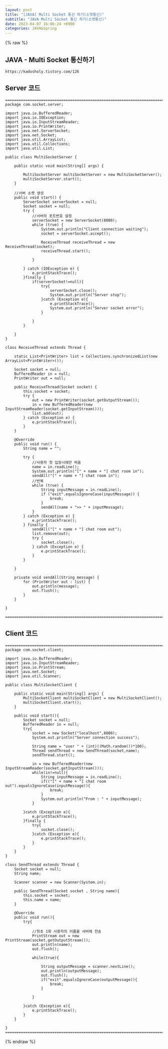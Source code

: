 ```yaml
---  
layout: post  
title: "[JAVA] Multi Socket 통신 하기(소켓통신)"  
subtitle: "JAVA Multi Socket 통신 하기(소켓통신)"  
date: 2023-04-07 16:06:24 +0900  
categories: JAVA&Spring  
---  
```

{% raw %}  
## JAVA - Multi Socket 통신하기  
  
	https://kadosholy.tistory.com/126  
  
## Server 코드  
  
	=================================================================================================================  
	package com.socket.server;  
  
	import java.io.BufferedReader;  
	import java.io.IOException;  
	import java.io.InputStreamReader;  
	import java.io.PrintWriter;  
	import java.net.ServerSocket;  
	import java.net.Socket;  
	import java.util.ArrayList;  
	import java.util.Collections;  
	import java.util.List;  
  
	public class MultiSocketServer {  
  
		public static void main(String[] args) {  
  
			MultiSocketServer multiSocketServer = new MultiSocketServer();  
			multiSocketServer.start();  
		}  
  
		//서버 소켓 생성  
		public void start() {  
			ServerSocket serverSocket = null;  
			Socket socket = null;  
			try {  
				//서버의 포트번호 설정  
				serverSocket = new ServerSocket(8000);  
				while (true) {  
					System.out.println("Client connection waiting");  
					socket = serverSocket.accept();  
  
					ReceiveThread receiveThread = new ReceiveThread(socket);  
					receiveThread.start();  
  
				}  
  
			} catch (IOException e) {  
				e.printStackTrace();  
			}finally {  
				if(serverSocket!=null){  
					try{  
						serverSocket.close();  
						System.out.println("Server stop");  
					}catch (Exception e){  
						e.printStackTrace();  
						System.out.println("Server socket error");  
					}  
  
				}  
			}  
  
		}  
	}  
  
	class ReceiveThread extends Thread {  
  
		static List<PrintWriter> list = Collections.synchronizedList(new ArrayList<PrintWriter>());  
  
		Socket socket = null;  
		BufferedReader in = null;  
		PrintWriter out = null;  
  
		public ReceiveThread(Socket socket) {  
			this.socket = socket;  
			try {  
				out = new PrintWriter(socket.getOutputStream());  
				in = new BufferedReader(new InputStreamReader(socket.getInputStream()));  
				list.add(out);  
			} catch (Exception e) {  
				e.printStackTrace();  
			}  
		}  
  
		@Override  
		public void run() {  
			String name = "";  
  
			try {  
				//사용자 첫 입장시에만 띄움  
				name = in.readLine();  
				System.out.println("[" + name + "] chat room in");  
				sendAll("[" + name + "] chat room in");  
				//반복  
				while (true) {  
					String inputMessage = in.readLine();  
					if ("exit".equalsIgnoreCase(inputMessage)) {  
						break;  
					}  
					sendAll(name + ">> " + inputMessage);  
				}  
			} catch (Exception e) {  
				e.printStackTrace();  
			} finally {  
				sendAll("[" + name + "] chat room out");  
				list.remove(out);  
				try {  
					socket.close();  
				} catch (Exception e) {  
					e.printStackTrace();  
				}  
			}  
  
		}  
  
		private void sendAll(String message) {  
			for (PrintWriter out : list) {  
				out.println(message);  
				out.flush();  
			}  
		}  
  
	}  
  
	=================================================================================================================  
  
## Client 코드  
  
	=================================================================================================================  
	package com.socket.client;  
  
	import java.io.BufferedReader;  
	import java.io.InputStreamReader;  
	import java.io.PrintStream;  
	import java.net.Socket;  
	import java.util.Scanner;  
  
	public class MultiSocketClient {  
  
		public static void main(String[] args) {  
			MultiSocketClient multiSocketClient = new MultiSocketClient();  
			multiSocketClient.start();  
		}  
  
		public void start(){  
			Socket socket = null;  
			BufferedReader in = null;  
			try{  
				socket = new Socket("localhost",8000);  
				System.out.println("Server connection success");  
  
				String name = "user " + (int)((Math.random())*100);  
				Thread sendThread = new SendThread(socket,name);  
				sendThread.start();  
  
				in = new BufferedReader(new InputStreamReader(socket.getInputStream()));  
				while(in!=null){  
					String inputMessage = in.readLine();  
					if(("[" + name + "] chat room out").equalsIgnoreCase(inputMessage)){  
						break;  
					}  
					System.out.println("From : " + inputMessage);  
				}  
  
			}catch (Exception e){  
				e.printStackTrace();  
			}finally {  
				try{  
					socket.close();  
				}catch (Exception e){  
					e.printStackTrace();  
				}  
			}  
		}  
	}  
  
	class SendThread extends Thread {  
		Socket socket = null;  
		String name;  
  
		Scanner scanner = new Scanner(System.in);  
  
		public SendThread(Socket socket , String name){  
			this.socket = socket;  
			this.name = name;  
		}  
  
		@Override  
		public void run(){  
			try{  
  
				//최초 1회 사용자의 이름을 서버에 전송  
				PrintStream out = new PrintStream(socket.getOutputStream());  
				out.println(name);  
				out.flush();  
  
				while(true){  
  
					String outputMessage = scanner.nextLine();  
					out.println(outputMessage);  
					out.flush();  
					if("exit".equalsIgnoreCase(outputMessage)){  
						break;  
					}  
  
				}  
  
			}catch (Exception e){  
				e.printStackTrace();  
			}  
		}  
  
	}  
	=================================================================================================================  
{% endraw %}